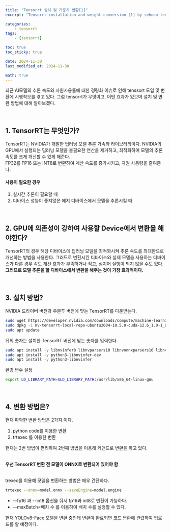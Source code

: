 ```yaml
---
title: "Tensorrt 설치 및 가중치 변환[1]"
excerpt: "Tensorrt installation and weight conversion [1] by sehoon-lee"

categories:
    - tensorrt
tags:
    - [tensorrt]

toc: true
toc_sticky: true

date: 2024-11-30
last_modified_at: 2024-11-30

math: true
---
```


최근 AI모델의 추론 속도와 자원사용률에 대한 경량화 이슈로 인해 tenssort 도입 및 변환에 시행착오를 겪고 있다. 그럼 tensorrt가 무엇이고, 어떤 효과가 있으며 설치 및 변환 방법에 대해 알아보겠다.

<br>

## 1. TensorRT는 무엇인가?

TensorRT는 NVIDIA가 개발한 딥러닝 모델 추론 가속화 라이브러리이다. NVIDIA의 GPU에서 실행되는 딥러닝 모델을 불필요한 연산을 제거하고, 최적화하여 모델의 추론 속도를 크게 개선할 수 있게 해준다. <br>
FP32를 FP16 또는 INT8로 변환하여 계산 속도를 증가시키고, 자원 사용량을 줄여준다.

#### 사용이 필요한 경우
1. 실시간 추론이 필요할 때
2. 디바이스 성능이 좋지않은 에지 디바이스에서 모델을 추론시킬 때

<br>

## 2. GPU에 의존성이 강하여 사용할 Device에서 변환을 해야한다?
TensorRT의 경우 해당 디바이스에 딥러닝 모델을 최적화시켜 추론 속도를 최대한으로 개선하는 방법을 사용한다. 그러므로 변환시킨 디바이스와 실제 모델을 사용하는 디바이스가 다른 경우 속도 개선 효과가 부족하거나 적고, 심지어 실행이 되지 않을 수도 있다. <br>
__그러므로 모델 추론을 할 디바이스에서 변환을 해주는 것이 가장 효과적이다.__

<br>

## 3. 설치 방법?

NVIDIA 드라이버 버전과 우분투 버전에 맞는 TensorRT를 다운받는다.

```bash
sudo wget https://developer.nvidia.com/downloads/compute/machine-learning/tensorrt/10.5.0/local_repo/nv-tensorrt-local-repo-ubuntu2004-10.5.0-cuda-12.6_1.0-1_amd64.deb
sudo dpkg -i nv-tensorrt-local-repo-ubuntu2004-10.5.0-cuda-12.6_1.0-1_amd64.deb
sudo apt update
```

뒤의 숫자는 설치한 TensorRT 버전에 맞는 숫자를 입력한다.
```bash
sudo apt install -y libnvinfer8 libnvparsers10 libnvonnxparsers10 libnvinfer-plugin10
sudo apt install -y python3-libnvinfer-dev
sudo apt install -y python3-libnvinfer
```

환경 변수 설정
```bash
export LD_LIBRARY_PATH=$LD_LIBRARY_PATH:/usr/lib/x86_64-linux-gnu
```
<br>

## 4. 변환 방법은?
현재 파악한 변환 방법은 2가지 이다. <br>
1. python code를 이용한 변환
2. trtexec 를 이용한 변환 

현재는 2번 방법이 편리하여 2번째 방법을 이용해 커맨드로 변환을 하고 있다. <br>

<br>__우선 TensorRT 변환 전 모델이 ONNX로 변환되어 있어야 함__ <br>

<br>
trexec를 이용해 모델을 변환하는 방법은 매우 간단하다.

```bash
trtexec --onnx=model.onnx --saveEngine=model.engine
```

* --fp16 과 --int8 옵션을 줘서 fp16과 int8로 변환이 가능하다.
* --maxBatch=배치 수 를 이용하여 배치 수를 설정할 수 있다.

현재 YOLOv8-Face 모델을 변환 중인데 변환이 완료되면 코드 변환에 관련하여 업로드를 할 예정이다.
